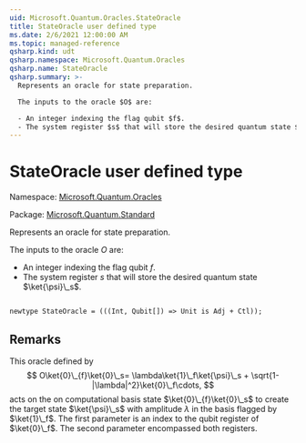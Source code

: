 ```yaml
---
uid: Microsoft.Quantum.Oracles.StateOracle
title: StateOracle user defined type
ms.date: 2/6/2021 12:00:00 AM
ms.topic: managed-reference
qsharp.kind: udt
qsharp.namespace: Microsoft.Quantum.Oracles
qsharp.name: StateOracle
qsharp.summary: >-
  Represents an oracle for state preparation.

  The inputs to the oracle $O$ are:

  - An integer indexing the flag qubit $f$.
  - The system register $s$ that will store the desired quantum state $\ket{\psi}\_s$.
---
```


# StateOracle user defined type

Namespace: [Microsoft.Quantum.Oracles](xref:Microsoft.Quantum.Oracles)

Package: [Microsoft.Quantum.Standard](https://nuget.org/packages/Microsoft.Quantum.Standard)


Represents an oracle for state preparation.The inputs to the oracle $O$ are:- An integer indexing the flag qubit $f$.- The system register $s$ that will store the desired quantum state $\ket{\psi}\_s$.

```qsharp

newtype StateOracle = (((Int, Qubit[]) => Unit is Adj + Ctl));
```



## Remarks

This oracle defined by$$O\ket{0}\_{f}\ket{0}\_s= \lambda\ket{1}\_f\ket{\psi}\_s + \sqrt{1-|\lambda|^2}\ket{0}\_f\cdots,$$acts on the on computational basis state $\ket{0}\_{f}\ket{0}\_s$ to create the target state $\ket{\psi}\_s$ with amplitude $\lambda$ in the basis flagged by $\ket{1}\_f$.The first parameter is an index to the qubit register of $\ket{0}\_f$. The second parameter encompassed both registers.
